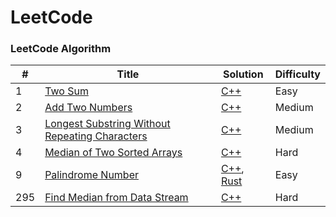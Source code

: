 LeetCode
========
### LeetCode Algorithm

| # | Title | Solution | Difficulty |
|---| ----- | -------- | ---------- |
|1|[Two Sum](https://leetcode.com/problems/two-sum/)|[C++](./Algorithms/C++/two-sum.cpp) |Easy|
|2|[Add Two Numbers](https://leetcode.com/problems/add-two-numbers/)|[C++](./Algorithms/C++/add-two-numbers.cpp)|Medium|
|3|[Longest Substring Without Repeating Characters](https://leetcode.com/problems/longest-substring-without-repeating-characters/)|[C++](./Algorithms/C++/longest-substring-without-repeating-characters.cpp)|Medium|
|4|[Median of Two Sorted Arrays](https://leetcode.com/problems/median-of-two-sorted-arrays/)|[C++](./Algorithms/C++/median-of-two-sorted-arrays.cpp)|Hard|
|9|[Palindrome Number](https://leetcode.com/problems/palindrome-number/)|[C++](./Algorithms/C++/palindrome-number.cpp), [Rust](./Algorithms/Rust/palindrome-number.rs)|Easy|
|295|[Find Median from Data Stream](https://leetcode.com/problems/find-median-from-data-stream/) | [C++](./Algorithms/C++/find-median-from-data-stream.cpp)|Hard|
